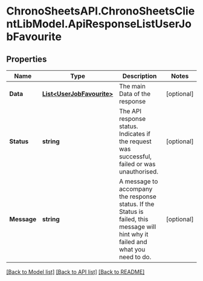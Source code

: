 
# ChronoSheetsAPI.ChronoSheetsClientLibModel.ApiResponseListUserJobFavourite

## Properties

Name | Type | Description | Notes
------------ | ------------- | ------------- | -------------
**Data** | [**List&lt;UserJobFavourite&gt;**](UserJobFavourite.md) | The main Data of the response | [optional] 
**Status** | **string** | The API response status. Indicates if the request was successful, failed or was unauthorised. | [optional] 
**Message** | **string** | A message to accompany the response status.  If the Status is failed, this message will hint why it failed and what you need to do. | [optional] 

[[Back to Model list]](../README.md#documentation-for-models)
[[Back to API list]](../README.md#documentation-for-api-endpoints)
[[Back to README]](../README.md)

